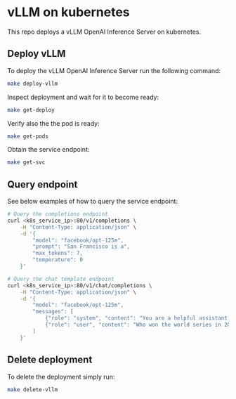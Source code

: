 # vLLM on kubernetes

This repo deploys a vLLM OpenAI Inference Server on kubernetes.

## Deploy vLLM

To deploy the vLLM OpenAI Inference Server run the following command:

```bash
make deploy-vllm
```

Inspect deployment and wait for it to become ready:

```bash
make get-deploy
```

Verify also the the pod is ready:

```bash
make get-pods
```

Obtain the service endpoint:

```bash
make get-svc
```

## Query endpoint

See below examples of how to query the service endpoint:

```bash
# Query the completions endpoint
curl <k8s_service_ip>:80/v1/completions \
    -H "Content-Type: application/json" \
    -d '{
        "model": "facebook/opt-125m",
        "prompt": "San Francisco is a",
        "max_tokens": 7,
        "temperature": 0
    }'

# Query the chat template endpoint
curl <k8s_service_ip>:80/v1/chat/completions \
    -H "Content-Type: application/json" \
    -d '{
        "model": "facebook/opt-125m",
        "messages": [
            {"role": "system", "content": "You are a helpful assistant."},
            {"role": "user", "content": "Who won the world series in 2020?"}
        ]
    }'
```

## Delete deployment

To delete the deployment simply run:

```bash
make delete-vllm
```
